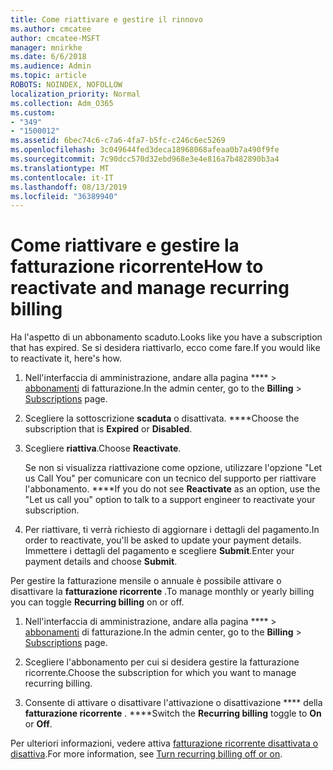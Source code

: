```yaml
---
title: Come riattivare e gestire il rinnovo
ms.author: cmcatee
author: cmcatee-MSFT
manager: mnirkhe
ms.date: 6/6/2018
ms.audience: Admin
ms.topic: article
ROBOTS: NOINDEX, NOFOLLOW
localization_priority: Normal
ms.collection: Adm_O365
ms.custom:
- "349"
- "1500012"
ms.assetid: 6bec74c6-c7a6-4fa7-b5fc-c246c6ec5269
ms.openlocfilehash: 3c049644fed3deca18968068afeaa0b7a490f9fe
ms.sourcegitcommit: 7c90dcc570d32ebd968e3e4e816a7b482890b3a4
ms.translationtype: MT
ms.contentlocale: it-IT
ms.lasthandoff: 08/13/2019
ms.locfileid: "36389940"
---
```

# <a name="how-to-reactivate-and-manage-recurring-billing"></a><span data-ttu-id="8e8f6-102">Come riattivare e gestire la fatturazione ricorrente</span><span class="sxs-lookup"><span data-stu-id="8e8f6-102">How to reactivate and manage recurring billing</span></span>

<span data-ttu-id="8e8f6-103">Ha l'aspetto di un abbonamento scaduto.</span><span class="sxs-lookup"><span data-stu-id="8e8f6-103">Looks like you have a subscription that has expired.</span></span> <span data-ttu-id="8e8f6-104">Se si desidera riattivarlo, ecco come fare.</span><span class="sxs-lookup"><span data-stu-id="8e8f6-104">If you would like to reactivate it, here's how.</span></span>
  
1. <span data-ttu-id="8e8f6-105">Nell'interfaccia di amministrazione, andare alla pagina \*\*\*\* \> [abbonamenti](https://go.microsoft.com/fwlink/p/?linkid=842054) di fatturazione.</span><span class="sxs-lookup"><span data-stu-id="8e8f6-105">In the admin center, go to the **Billing** \> [Subscriptions](https://go.microsoft.com/fwlink/p/?linkid=842054) page.</span></span>

2. <span data-ttu-id="8e8f6-106">Scegliere la sottoscrizione **scaduta** o disattivata. \*\*\*\*</span><span class="sxs-lookup"><span data-stu-id="8e8f6-106">Choose the subscription that is **Expired** or **Disabled**.</span></span>

3. <span data-ttu-id="8e8f6-107">Scegliere **riattiva**.</span><span class="sxs-lookup"><span data-stu-id="8e8f6-107">Choose **Reactivate**.</span></span>

    <span data-ttu-id="8e8f6-108">Se non si visualizza riattivazione come opzione, utilizzare l'opzione "Let us Call You" per comunicare con un tecnico del supporto per riattivare l'abbonamento. \*\*\*\*</span><span class="sxs-lookup"><span data-stu-id="8e8f6-108">If you do not see **Reactivate** as an option, use the "Let us call you" option to talk to a support engineer to reactivate your subscription.</span></span>

4. <span data-ttu-id="8e8f6-109">Per riattivare, ti verrà richiesto di aggiornare i dettagli del pagamento.</span><span class="sxs-lookup"><span data-stu-id="8e8f6-109">In order to reactivate, you'll be asked to update your payment details.</span></span> <span data-ttu-id="8e8f6-110">Immettere i dettagli del pagamento e scegliere **Submit**.</span><span class="sxs-lookup"><span data-stu-id="8e8f6-110">Enter your payment details and choose **Submit**.</span></span>

<span data-ttu-id="8e8f6-111">Per gestire la fatturazione mensile o annuale è possibile attivare o disattivare la **fatturazione ricorrente** .</span><span class="sxs-lookup"><span data-stu-id="8e8f6-111">To manage monthly or yearly billing you can toggle **Recurring billing** on or off.</span></span>
  
1. <span data-ttu-id="8e8f6-112">Nell'interfaccia di amministrazione, andare alla pagina \*\*\*\* \> [abbonamenti](https://go.microsoft.com/fwlink/p/?linkid=842054) di fatturazione.</span><span class="sxs-lookup"><span data-stu-id="8e8f6-112">In the admin center, go to the **Billing** \> [Subscriptions](https://go.microsoft.com/fwlink/p/?linkid=842054) page.</span></span>

2. <span data-ttu-id="8e8f6-113">Scegliere l'abbonamento per cui si desidera gestire la fatturazione ricorrente.</span><span class="sxs-lookup"><span data-stu-id="8e8f6-113">Choose the subscription for which you want to manage recurring billing.</span></span>

3. <span data-ttu-id="8e8f6-114">Consente di attivare o disattivare l'attivazione o disattivazione \*\*\*\* della **fatturazione ricorrente** . \*\*\*\*</span><span class="sxs-lookup"><span data-stu-id="8e8f6-114">Switch the **Recurring billing** toggle to **On** or **Off**.</span></span>

<span data-ttu-id="8e8f6-115">Per ulteriori informazioni, vedere attiva [fatturazione ricorrente disattivata o disattiva](https://docs.microsoft.com/en-us/office365/admin/subscriptions-and-billing/renew-your-subscription#turn-recurring-billing-off-or-on).</span><span class="sxs-lookup"><span data-stu-id="8e8f6-115">For more information, see [Turn recurring billing off or on](https://docs.microsoft.com/en-us/office365/admin/subscriptions-and-billing/renew-your-subscription#turn-recurring-billing-off-or-on).</span></span>